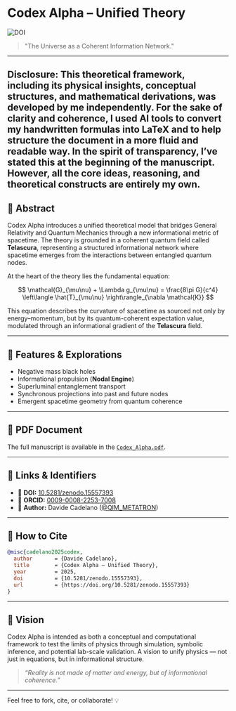 # Codex Alpha – Unified Theory

![DOI](https://zenodo.org/badge/DOI/10.5281/zenodo.15557393.svg)

> "The Universe as a Coherent Information Network."
---
Disclosure:
This theoretical framework, including its physical insights, conceptual structures, and mathematical derivations, was developed by me independently. For the sake of clarity and coherence, I used AI tools to convert my handwritten formulas into LaTeX and to help structure the document in a more fluid and readable way. In the spirit of transparency, I’ve stated this at the beginning of the manuscript. However, all the core ideas, reasoning, and theoretical constructs are entirely my own.
---

## 🔬 Abstract
Codex Alpha introduces a unified theoretical model that bridges General Relativity and Quantum Mechanics through a new informational metric of spacetime. The theory is grounded in a coherent quantum field called **Telascura**, representing a structured informational network where spacetime emerges from the interactions between entangled quantum nodes.

At the heart of the theory lies the fundamental equation:

$$
\mathcal{G}_{\mu\nu} + \Lambda g_{\mu\nu} = \frac{8\pi G}{c^4} \left\langle \hat{T}_{\mu\nu} \right\rangle_{\nabla \mathcal{K}}
$$

This equation describes the curvature of spacetime as sourced not only by energy–momentum, but by its quantum-coherent expectation value, modulated through an informational gradient of the **Telascura** field.

---

## 📘 Features & Explorations
- Negative mass black holes
- Informational propulsion (**Nodal Engine**)
- Superluminal entanglement transport
- Synchronous projections into past and future nodes
- Emergent spacetime geometry from quantum coherence

---

## 📄 PDF Document
The full manuscript is available in the [`Codex_Alpha.pdf`](https://github.com/Miriadenera/Miriadenera/releases/download/v1.0/Codex_Alpha.pdf).

---

## 🔗 Links & Identifiers
- 📄 **DOI:** [10.5281/zenodo.15557393](https://doi.org/10.5281/zenodo.15557393)
- 🔬 **ORCID:** [0009-0008-2253-7008](https://orcid.org/0009-0008-2253-7008)
- 🧠 **Author:** Davide Cadelano ([@QIM_METATRON](https://twitter.com/QIM_METATRON))

---

## 📌 How to Cite
```bibtex
@misc{cadelano2025codex,
  author       = {Davide Cadelano},
  title        = {Codex Alpha – Unified Theory},
  year         = 2025,
  doi          = {10.5281/zenodo.15557393},
  url          = {https://doi.org/10.5281/zenodo.15557393}
}
```

---

## 🚀 Vision
Codex Alpha is intended as both a conceptual and computational framework to test the limits of physics through simulation, symbolic inference, and potential lab-scale validation. A vision to unify physics — not just in equations, but in informational structure.

> _“Reality is not made of matter and energy, but of informational coherence.”_

---

Feel free to fork, cite, or collaborate! 💡
